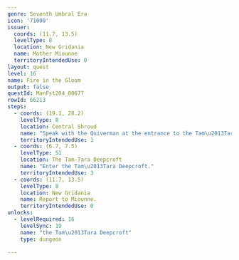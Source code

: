 ```yaml
---
genre: Seventh Umbral Era
icon: '71000'
issuer:
  coords: (11.7, 13.5)
  levelType: 8
  location: New Gridania
  name: Mother Miounne
  territoryIntendedUse: 0
layout: quest
level: 16
name: Fire in the Gloom
output: false
questId: ManFst204_00677
rowId: 66213
steps:
  - coords: (19.1, 28.2)
    levelType: 8
    location: Central Shroud
    name: "Speak with the Quiverman at the entrance to the Tam\u2013Tara Deepcroft."
    territoryIntendedUse: 1
  - coords: (6.7, 7.5)
    levelType: 51
    location: The Tam-Tara Deepcroft
    name: "Enter the Tam\u2013Tara Deepcroft."
    territoryIntendedUse: 3
  - coords: (11.7, 13.5)
    levelType: 8
    location: New Gridania
    name: Report to Miounne.
    territoryIntendedUse: 0
unlocks:
  - levelRequired: 16
    levelSync: 19
    name: "the Tam\u2013Tara Deepcroft"
    type: dungeon

---
```

